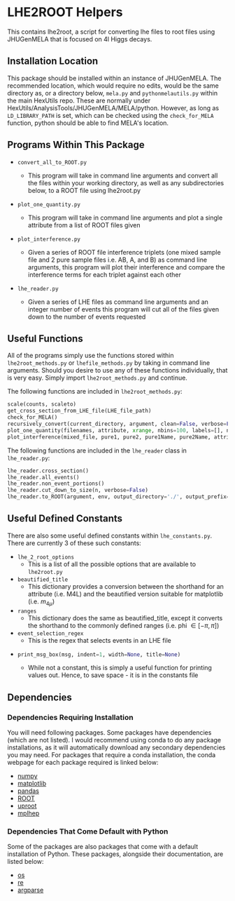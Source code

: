 # LHE2ROOT Helpers
This contains lhe2root, a script for converting lhe files to root files using JHUGenMELA that is focused on 4l Higgs decays.

## Installation Location

This package should be installed within an instance of JHUGenMELA. The recommended location, which would require no edits, would be the same directory as, or a directory below, `mela.py` and `pythonmelautils.py` within the main HexUtils repo. These are normally under HexUtils/AnalysisTools/JHUGenMELA/MELA/python. However, as long as `LD_LIBRARY_PATH` is set, which can be checked using the `check_for_MELA` function, python should be able to find MELA's location.

## Programs Within This Package

- `convert_all_to_ROOT.py`
  - This program will take in command line arguments and convert all the files within your working directory, as well as any subdirectories below, to a ROOT file using lhe2root.py
  
- `plot_one_quantity.py`
  - This program will take in command line arguments and plot a single attribute from a list of ROOT files given

- `plot_interference.py`
  - Given a series of ROOT file interference triplets (one mixed sample file and 2 pure sample files i.e. AB, A, and B) as command line arguments, this program will plot their interference and compare the interference terms for each triplet against each other

- `lhe_reader.py`
  - Given a series of LHE files as command line arguments and an integer number of events this program will cut all of the files given down to the number of events requested

## Useful Functions

All of the programs simply use the functions stored within `lhe2root_methods.py` or `lhefile_methods.py` by taking in command line arguments. Should you desire to use any of these functions individually, that is very easy. Simply import `lhe2root_methods.py` and continue. 

The following functions are included in `lhe2root_methods.py`:

```python 
scale(counts, scaleto)
get_cross_section_from_LHE_file(LHE_file_path)
check_for_MELA()
recursively_convert(current_directory, argument, clean=False, verbose=False, exceptions=set(), write="")
plot_one_quantity(filenames, attribute, xrange, nbins=100, labels=[], norm=False, title="")
plot_interference(mixed_file, pure1, pure2, pure1Name, pure2Name, attribute, cross_sections, nbins=100, title="")
```

The following functions are included in the `lhe_reader` class in `lhe_reader.py`:
```python
lhe_reader.cross_section()
lhe_reader.all_events()
lhe_reader.non_event_portions()
lhe_reader.cut_down_to_size(n, verbose=False)
lhe_reader.to_ROOT(argument, env, output_directory='./', output_prefix='LHE', verbose=False, replace=False)
```

## Useful Defined Constants

There are also some useful defined constants within `lhe_constants.py`. There are currently 3 of these such constants:

- `lhe_2_root_options`
  - This is a list of all the possible options that are available to `lhe2root.py`
- `beautified_title`
  - This dictionary provides a conversion between the shorthand for an attribute (i.e. M4L) and the beautified version suitable for matplotlib (i.e. $m_{4\mu}$)
- `ranges`
  - This dictionary does the same as beautified_title, except it converts the shorthand to the commonly defined ranges (i.e. phi $\in [-\pi, \pi ]$)
- `event_selection_regex`
  - This is the regex that selects events in an LHE file
- ```python
  print_msg_box(msg, indent=1, width=None, title=None)
  ```
  - While not a constant, this is simply a useful function for printing values out. Hence, to save space - it is in the constants file

## Dependencies

### Dependencies Requiring Installation

You will need following packages. Some packages have dependencies (which are not listed). I would recommend using conda to do any package installations, as it will automatically download any secondary dependencies you may need. For packages that require a conda installation, the conda webpage for each package required is linked below:
  - [numpy](https://anaconda.org/anaconda/numpy)
  - [matplotlib](https://anaconda.org/conda-forge/matplotlib)
  - [pandas](https://anaconda.org/anaconda/pandas)
  - [ROOT](https://anaconda.org/conda-forge/root/)
  - [uproot](https://anaconda.org/conda-forge/uproot)
  - [mplhep](https://anaconda.org/conda-forge/mplhep)


### Dependencies That Come Default with Python

Some of the packages are also packages that come with a default installation of Python. These packages, alongside their documentation, are listed below:
  - [os](https://docs.python.org/3/library/os.html)
  - [re](https://docs.python.org/3/library/re.html)
  - [argparse](https://docs.python.org/3/library/argparse.html)
